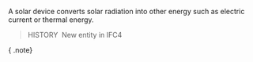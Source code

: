 A solar device converts solar radiation into other energy such as electric current or thermal energy.

> HISTORY&nbsp; New entity in IFC4

{ .note}
>